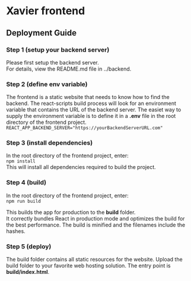 # Xavier frontend

## Deployment Guide

### Step 1 (setup your backend server)
Please first setup the backend server.\
For details, view the README.md file in ../backend.

### Step 2 (define env variable)
The frontend is a static website that needs to know how to find the backend. The react-scripts build process will look for an environment variable that contains the URL of the backend server. The easiet way to supply the environment variable is to define it in a **.env** file in the root directory of the frontend project.\
`REACT_APP_BACKEND_SERVER="https://yourBackendServerURL.com"`

### Step 3 (install dependencies)
In the root directory of the frontend project, enter:\
`npm install` \
This will install all dependencies required to build the project.

### Step 4 (build)
In the root directory of the frontend project, enter:\
`npm run build`

This builds the app for production to the **build** folder.\
It correctly bundles React in production mode and optimizes the build for the best performance. The build is minified and the filenames include the hashes.

### Step 5 (deploy)
The build folder contains all static resources for the website. Upload the build folder to your favorite web hosting solution. The entry point is **build/index.html**.